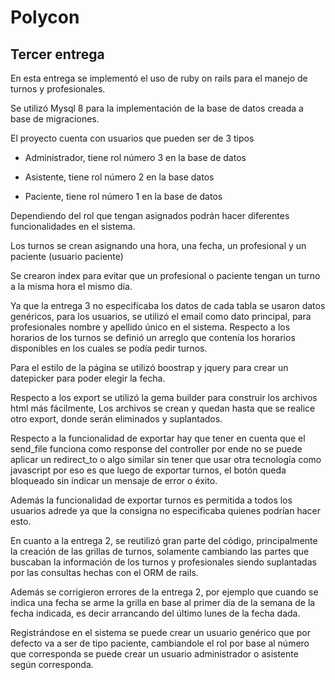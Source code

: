 # Polycon

## Tercer entrega

  

En esta entrega se implementó el uso de ruby on rails para el manejo de turnos y profesionales.

Se utilizó Mysql 8 para la implementación de la base de datos creada a base de migraciones.

El proyecto cuenta con usuarios que pueden ser de 3 tipos

- Administrador, tiene rol número 3 en la base de datos

- Asistente, tiene rol número 2 en la base datos

- Paciente, tiene rol número 1 en la base de datos

  
Dependiendo del rol que tengan asignados podrán hacer diferentes funcionalidades en el sistema.

  

Los turnos se crean asignando una hora, una fecha, un profesional y un paciente (usuario paciente)

  

Se crearon index para evitar que un profesional o paciente tengan un turno a la misma hora el mismo día.

  

Ya que la entrega 3 no especifícaba los datos de cada tabla se usaron datos genéricos, para los usuarios, se utilizó el email como dato principal, para profesionales nombre y apellido único en el sistema. Respecto a los horarios de los turnos se definió un arreglo que contenía los horarios disponibles en los cuales se podía pedir turnos.

  

Para el estilo de la página se utilizó boostrap y jquery para crear un datepicker para poder elegir la fecha.

  

Respecto a los export se utilizó la gema builder para construir los archivos html más fácilmente, Los archivos se crean y quedan hasta que se realice otro export, donde serán eliminados y suplantados.

Respecto a la funcionalidad de exportar hay que tener en cuenta que el send_file funciona como response del controller por ende no se puede aplicar un redirect_to o algo similar sin tener que usar otra tecnología como javascript por eso es que luego de exportar turnos, el botón queda bloqueado sin indicar un mensaje de error o éxito.

Además la funcionalidad de exportar turnos es permitida a todos los usuarios adrede ya que la consigna no especificaba quienes podrían hacer esto.

  

En cuanto a la entrega 2, se reutilizó gran parte del código, principalmente la creación de las grillas de turnos, solamente cambiando las partes que buscaban la información de los turnos y profesionales siendo suplantadas por las consultas hechas con el ORM de rails.

Además se corrigieron errores de la entrega 2, por ejemplo que cuando se indica una fecha se arme la grilla en base al primer día de la semana de la fecha indicada, es decir arrancando del último lunes de la fecha dada.

Registrándose en el sistema se puede crear un usuario genérico que por defecto va a ser de tipo paciente, cambiandole el rol por base al número que corresponda se puede crear un usuario administrador o asistente según corresponda.


